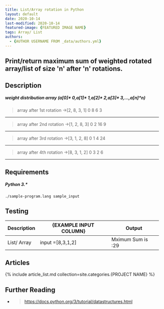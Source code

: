 ```yaml
---
title: List/Array rotation in Python
layout: default
date: 2020-10-14
last-modified: 2020-10-14
featured-image: {FEATURED IMAGE NAME}
tags: Array/ List
authors:
  - {AUTHOR USERNAME FROM _data/authors.yml}
---
```


## Print/return maximum sum of weighted rotated array/list of size 'n' after 'n' rotations.
## Description

##### weight distribution array (a[0]* 0,a[1]* 1,a[2]* 2,a[3]* 3,...,a[n]*n)
 > array after 1st rotation ->[2, 8, 3, 1]
                                            0
                                            8
                                            6
                                            3
-----------------------------------------------
 > array after 2nd rotation ->[1, 2, 8, 3]
                                            0
                                            2
                                            16
                                            9
------------------------------------------------
 > array after 3rd rotation ->[3, 1, 2, 8]
                                            0
                                            1
                                            4
                                            24
------------------------------------------------
 > array after 4th rotation ->[8, 3, 1, 2]
                                            0
                                            3
                                            2
                                            6
------------------------------------------------

## Requirements

##### Python 3.* 

```shell
./sample-program.lang sample_input
```

## Testing

| Description | {EXAMPLE INPUT COLUMN} | Output             |
| ----------- | ---------------------- | ------------------ |
| List/ Array |    input =[8,3,1,2]    | Mximum Sum is :29  |


## Articles

{% include article_list.md collection=site.categories.{PROJECT NAME} %}

## Further Reading

- > https://docs.python.org/3/tutorial/datastructures.html
